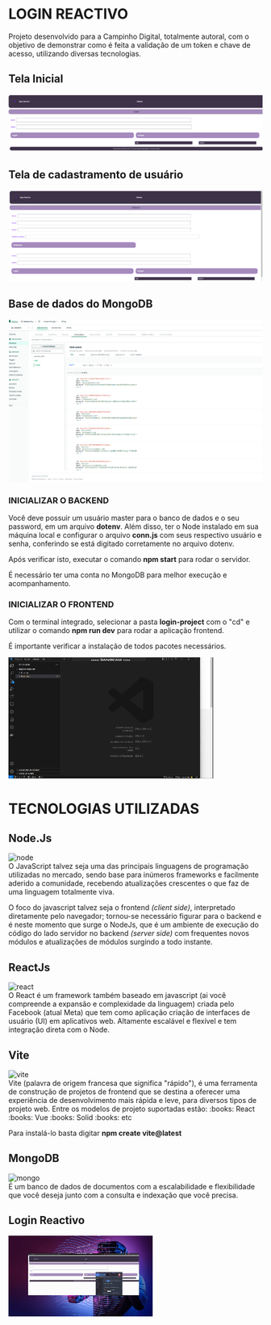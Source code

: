# LOGIN REACTIVO
Projeto desenvolvido para a Campinho Digital, totalmente autoral, com o objetivo de demonstrar como é feita a validação de um token e chave de acesso, utilizando diversas tecnologias.

## Tela Inicial
<img src="./Frontend/login-project/public/Tela Inicial.png" alt="Tela inicial">

## Tela de cadastramento de usuário
<img src="./Frontend/login-project/public/Cadastro.png" alt="Registro">

## Base de dados do MongoDB
<img src="./Frontend/login-project/public//Base de Dados.png" alt="Banco de Dados">

### INICIALIZAR O BACKEND
Você deve possuir um usuário master para o banco de dados e o seu password, em um arquivo **dotenv**. Além disso, ter o Node instalado em sua máquina local e configurar o arquivo **conn.js** com seus respectivo usuário e senha, conferindo se está digitado corretamente no arquivo dotenv.

Após verificar isto, executar o comando **npm start** para rodar o servidor.

É necessário ter uma conta no MongoDB para melhor execução e acompanhamento.

### INICIALIZAR O FRONTEND
Com o terminal integrado, selecionar a pasta  **login-project** com o "cd" e utilizar o comando **npm run dev** para rodar a aplicação frontend.

É importante verificar a instalação de todos pacotes necessários.

<img src="./Frontend/login-project/public/Como executar o projeto.gif" alt="how-execute">



# TECNOLOGIAS UTILIZADAS

## Node.Js
<img src="https://www.alura.com.br/artigos/assets/node-js/node-js.jpg" alt="node" width="150">
<br>
O JavaScript talvez seja uma das principais linguagens de programação utilizadas no mercado, sendo base para inúmeros frameworks e facilmente aderido a comunidade, recebendo atualizações crescentes o que faz de uma linguagem totalmente viva.

O foco do javascript talvez seja o frontend *(client side)*, interpretado diretamente pelo navegador; tornou-se necessário figurar para o backend e é neste momento que surge o NodeJs, que é um ambiente de execução do código do lado servidor no backend *(server side)* com frequentes novos módulos e atualizações de módulos surgindo a todo instante.

## ReactJs
<img src="https://www.alura.com.br/artigos/assets/react-js/react-js.jpg" alt="react" width="300">
<br>
O React é um framework também baseado em javascript (ai você compreende a expansão e complexidade da linguagem) criada pelo Facebook (atual Meta) que tem como aplicação criação de interfaces de usuário (UI) em aplicativos web. Altamente escalável e flexível e tem integração direta com o Node.

## Vite
<img src="https://pt.vitejs.dev/logo.svg" alt="vite" width="150">
<br>
Vite (palavra de origem francesa que significa "rápido"), é uma ferramenta de construção de projetos de frontend que se destina a oferecer uma experiência de desenvolvimento mais rápida e leve, para diversos tipos de projeto web. Entre os modelos de projeto suportadas estão: 
 :books: React
 :books: Vue 
 :books: Solid 
 :books: etc


Para instalá-lo basta digitar **npm create vite@latest**

## MongoDB
<img src="https://upload.wikimedia.org/wikipedia/commons/thumb/9/93/MongoDB_Logo.svg/2560px-MongoDB_Logo.svg.png" alt="mongo" width="150">
<br>
É um banco de dados de documentos com a escalabilidade e flexibilidade que você deseja junto com a consulta e indexação que você precisa.

## Login Reactivo
<img src="./Frontend/login-project/public/login.gif" alt="login-reactivo">




